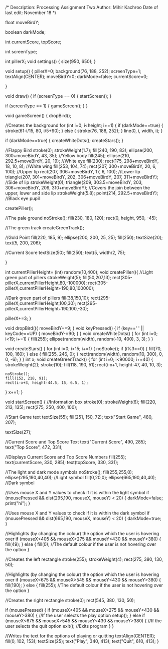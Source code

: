 /*
  Description: Processing Assignment Two
 Author: Mihir Kachroo
 Date of last edit: November 18
 */

float moveBirdY;

boolean darkMode;

int currentScore, topScore;

int screenType;

int pillerX;
void settings() {
  size(950, 650);
}

void setup() { 
  pillerX=0;
  background(76, 188, 252);
  screenType=1;
  textAlign(CENTER);
  moveBirdY=0;
  darkMode=false;
  currentScore=0;

}

void draw() {
  if (screenType == 0) {
    startScreen();
  }

  if (screenType == 1) {
    gameScreen();
  }
}


void gameScreen() {
  dropBird();
  
  //Creates the background
  for (int i=0; i<height; i+=1) {
    if (darkMode==true) {
      stroke(61-i/15, 80, i/5+90);
    } else {
      stroke(76, 188, 252);
    }
    line(0, i, width, i);
  }

  if (darkMode==true) {
    createWhiteDots();
    createStars();
  }
  
  //Flappy Bird
  stroke(0);
  strokeWeight(1.7);
  fill(240, 190, 83);
  ellipse(200, 300+moveBirdY, 43, 35); //Yellow body
  fill(245);
  ellipse(210, 292.5+moveBirdY, 20, 19); //White eye
  fill(230);
  rect(175, 298+moveBirdY, 18, 10, 8); //White wing
  fill(253, 104, 74);
  rect(207, 300+moveBirdY, 20, 6, 100); //Upper lip
  rect(207, 306+moveBirdY, 17, 6, 100); //Lower lip
  triangle(207, 301+moveBirdY, 202, 306+moveBirdY, 207, 311+moveBirdY); //Side of lip
  strokeWeight(0);
  triangle(209, 303.5+moveBirdY, 203, 306+moveBirdY, 209, 310+moveBirdY); //Covers the join between the upper, lower and side lip
  strokeWeight(5.8);
  point(214, 292.5+moveBirdY); //Black eye pupil

  createPiller();

  //The pale ground
  noStroke();
  fill(230, 180, 120);
  rect(0, height, 950, -45);

  //The green track
  createGreenTrack();

  //Gold Point
  fill(220, 185, 9);
  ellipse(200, 200, 25, 25);
  fill(250);
  textSize(20);
  text(5, 200, 206);

  //Current Score
  textSize(50);
  fill(250);
  text(5, width/2, 75);
  
}

int currentPillerHeight= (int) random(10,400);
void createPiller(){
  //Light green part of pillers
  strokeWeight(5);
  fill(50,207,13);
  rect(305-pillerX,currentPillerHeight,80,-100000);
  rect(305-pillerX,currentPillerHeight+190,80,100000);
  
  //Dark green part of pillers
  fill(38,150,10);
  rect(295-pillerX,currentPillerHeight,100,30);
  rect(295-pillerX,currentPillerHeight+190,100,-30);
  
  pillerX+=3;
}

void dropBird(){
  moveBirdY+=9;
}
void keyPressed() {
  if (key==' ' || keyCode==UP) {
    moveBirdY-=90;
  }
}
void createWhiteDots() {
  for (int i=0; i<19; i+=1) {
    fill(255);
    ellipse(random(width), random(-10, 400), 3, 3);
  }
}

void createStars() {
  for (int i=0; i<15; i+=1) {
    noStroke();
    if (i%3==0) {
      fill(70, 100, 160);
    } else {
      fill(255, 246, 0);
    }
    rect(random(width), random(10, 300), 0, 0, -6);
  }
}
int x;
void createGreenTrack() {
  for (int i=0; i<90000; i+=40) {
    strokeWeight(2);
    stroke(10);
    fill(118, 190, 51);
    rect(i-x+1, height-47, 40, 10, 3);

    noStroke();
    fill(152, 218, 91);
    rect(i-x+3, height-44.5, 15, 6.5, 1);
  }
  x+=1;
}

void startScreen() {
  //Information box
  stroke(0);
  strokeWeight(6);
  fill(220, 213, 135);
  rect(275, 250, 400, 100);

  //Start Game text
  textSize(55);
  fill(251, 150, 72);
  text("Start Game", 480, 207);

  textSize(27);

  //Current Score and Top Score Text
  text("Current Score", 490, 285);
  text("Top Score", 472, 331);

  //Displays Current Score and Top Score Numbers
  fill(255);
  text(currentScore, 330, 285);
  text(topScore, 330, 331);
  
  
  //The light and dark mode symbols
  noStroke();
  fill(255,255,0);
  ellipse(295,190,40,40); //Light symbol
  fill(0,20,0);
  ellipse(665,190,40,40); //Dark symbol


  //Uses mouse X and Y values to check if it is within the light symbol
  if (mousePressed && dist(295,190, mouseX, mouseY) < 20) {
    darkMode=false;
    print("hi");
  }
  
  //Uses mouse X and Y values to check if it is within the dark symbol
  if (mousePressed && dist(665,190, mouseX, mouseY) < 20) {
    darkMode=true;
  }



  //Highlights (by changing the colour) the option which the user is hovering over
  if (mouseX<405 && mouseX>275 && mouseY<430 && mouseY>380) {
    fill(49);
  } else {
    fill(0); //The default colour if the user is not hovering over the option
  }

  //Creates the left rectangle
  stroke(255);
  strokeWeight(4);
  rect(275, 380, 130, 50);

  //Highlights (by changing the colour) the option which the user is hovering over
  if (mouseX<675 && mouseX>545 && mouseY<430 && mouseY>380) {
    fill(190);
  } else {
    fill(255); //The default colour if the user is not hovering over the option
  }

  //Creates the right rectangle
  stroke(0);
  rect(545, 380, 130, 50);

  if (mousePressed) {
    if (mouseX<405 && mouseX>275 && mouseY<430 && mouseY>380) { //If the user selects the play option
      setup();
    } else if (mouseX<675 && mouseX>545 && mouseY<430 && mouseY>380) { //If the user selects the quit option
      exit(); //Exits program
    }
  }

  //Writes the text for the options of playing or quitting
  textAlign(CENTER);
  fill(0, 102, 153);
  textSize(25);
  text("Play", 340, 413);
  text("Quit", 610, 413);
}
